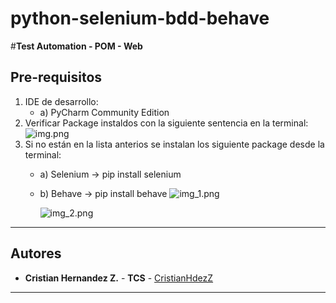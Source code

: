 # python-selenium-bdd-behave
#**Test Automation - POM - Web**

## Pre-requisitos

1. IDE de desarrollo: 
	- a) PyCharm Community Edition
2. Verificar Package instaldos con la siguiente sentencia en la terminal:
   ![img.png](resource/img.png)
3. Si no están en la lista anterios se instalan los siguiente package desde la terminal:
    - a) Selenium -> pip install selenium
    - b) Behave -> pip install behave
      ![img_1.png](resource/img_1.png)
      
      ![img_2.png](resource/img_2.png)





---
## ️Autores
* **Cristian Hernandez Z.** - **TCS** - [CristianHdezZ](https://github.com/CristianHdezZ/)
---